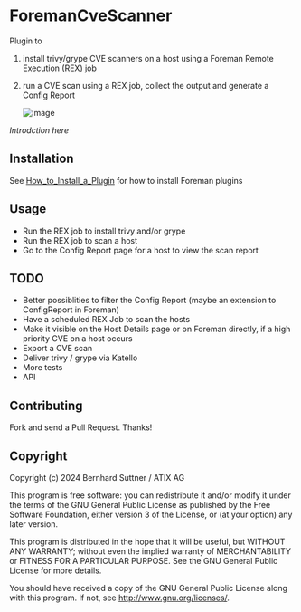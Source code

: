 # ForemanCveScanner

Plugin to 
1. install trivy/grype CVE scanners on a host using a Foreman Remote Execution (REX) job
2. run a CVE scan using a REX job, collect the output and generate a Config Report
   
   ![image](https://github.com/ATIX-AG/foreman_cve_scanner/assets/25485845/85e3b676-7d90-41e5-bea5-7e0b5f4a685c)


*Introdction here*

## Installation

See [How_to_Install_a_Plugin](http://projects.theforeman.org/projects/foreman/wiki/How_to_Install_a_Plugin)
for how to install Foreman plugins

## Usage

- Run the REX job to install trivy and/or grype
- Run the REX job to scan a host
- Go to the Config Report page for a host to view the scan report

## TODO

- Better possiblities to filter the Config Report (maybe an extension to ConfigReport in Foreman)
- Have a scheduled REX Job to scan the hosts
- Make it visible on the Host Details page or on Foreman directly, if a high priority CVE on a host occurs
- Export a CVE scan
- Deliver trivy / grype via Katello
- More tests
- API

## Contributing

Fork and send a Pull Request. Thanks!

## Copyright

Copyright (c) 2024 Bernhard Suttner / ATIX AG

This program is free software: you can redistribute it and/or modify
it under the terms of the GNU General Public License as published by
the Free Software Foundation, either version 3 of the License, or
(at your option) any later version.

This program is distributed in the hope that it will be useful,
but WITHOUT ANY WARRANTY; without even the implied warranty of
MERCHANTABILITY or FITNESS FOR A PARTICULAR PURPOSE.  See the
GNU General Public License for more details.

You should have received a copy of the GNU General Public License
along with this program.  If not, see <http://www.gnu.org/licenses/>.

